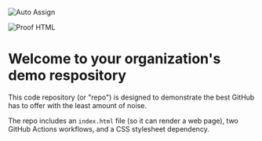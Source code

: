 ![Auto Assign](https://github.com/EvgheniiPoli-Organization/demo-repository/actions/workflows/auto-assign.yml/badge.svg)

![Proof HTML](https://github.com/EvgheniiPoli-Organization/demo-repository/actions/workflows/proof-html.yml/badge.svg)

# Welcome to your organization's demo respository
This code repository (or "repo") is designed to demonstrate the best GitHub has to offer with the least amount of noise.

The repo includes an `index.html` file (so it can render a web page), two GitHub Actions workflows, and a CSS stylesheet dependency.
